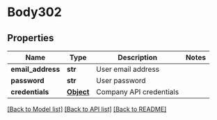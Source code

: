 # Body302

## Properties
Name | Type | Description | Notes
------------ | ------------- | ------------- | -------------
**email_address** | **str** | User email address | 
**password** | **str** | User password | 
**credentials** | [**Object**](Object.md) | Company API credentials | 

[[Back to Model list]](../README.md#documentation-for-models) [[Back to API list]](../README.md#documentation-for-api-endpoints) [[Back to README]](../README.md)


